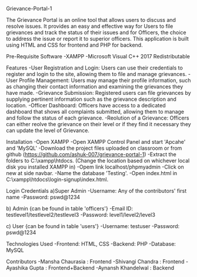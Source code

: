 Grievance-Portal-1

The Grievance Portal is an online tool that allows users to discuss and resolve issues. It provides an easy and effective way for Users to file grievances and track the status of their issues and for Officers, the choice to address the issue or report it to superior officers. This application is built using HTML and CSS for frontend and PHP for backend.

Pre-Requisite Software
-XAMPP
-Microsoft Visual C++ 2017 Redistributable

Features
-User Registration and Login: Users can use their credentials to register and login to the site, allowing them to file and manage grievances.
-User Profile Management: Users may manage their profile information, such as changing their contact information and examining the grievances they have made.
-Grievance Submission: Registered users can file grievances by supplying pertinent information such as the grievance description and location.
-Officer Dashboard: Officers have access to a dedicated dashboard that shows all complaints submitted, allowing them to manage and follow the status of each grievance.
-Reolution of a Grievance: Officers can either reolve the grievance on their level or if they find it necessary they can update the level of Grievance.

Installation
-Open XAMPP
-Open XAMPP Control Panel and start 'Apcahe' and 'MySQL'
-Download the project files uploaded on classroom or from github (https://github.com/ashuk-007/grievance-portal-1)
-Extract the folders to C:\xampp\htdocs. (Change the location based on whichever local disk you installed XAMPP in)
-Opem link localhost/phpmyadmin
-Click on new at side navbar.
-Name the database 'Testing'.
-Open index.html in C:\xampp\htdocs\login-signup\index.html.

Login Credentials
a)Super Admin
-Username: Any of the contributors' first name
-Password: pswd@1234

b) Admin {can be found in table 'officers'}
-Email ID: testlevel1/testlevel2/testlevel3
-Password: level1/level2/level3

c) User {can be found in table 'users'}
-Username: testuser
-Password: pswd@1234

Technologies Used
-Frontend: HTML, CSS
-Backend: PHP
-Database: MySQL

Contributors
-Mansha Chaurasia : Frontend
-Shivangi Chandra : Frontend
-Ayashika Gupta : Frontend+Backend
-Aynansh Khandelwal : Backend
